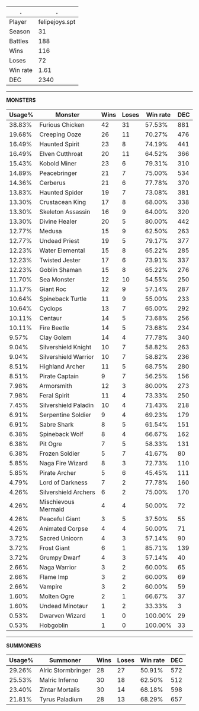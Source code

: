 .|.
|-|-
Player|felipejoys.spt
Season|31
Battles|188
Wins|116
Loses|72
Win rate|1.61
DEC|2340

---
**MONSTERS**

Usage%|Monster|Wins|Loses|Win rate|DEC|
-|-|-|-|-|-|
38.83%|Furious Chicken|42|31|57.53%|881|
19.68%|Creeping Ooze|26|11|70.27%|476|
16.49%|Haunted Spirit|23|8|74.19%|441|
16.49%|Elven Cutthroat|20|11|64.52%|366|
15.43%|Kobold Miner|23|6|79.31%|310|
14.89%|Peacebringer|21|7|75.00%|534|
14.36%|Cerberus|21|6|77.78%|370|
13.83%|Haunted Spider|19|7|73.08%|381|
13.30%|Crustacean King|17|8|68.00%|338|
13.30%|Skeleton Assassin|16|9|64.00%|320|
13.30%|Divine Healer|20|5|80.00%|442|
12.77%|Medusa|15|9|62.50%|263|
12.77%|Undead Priest|19|5|79.17%|377|
12.23%|Water Elemental|15|8|65.22%|285|
12.23%|Twisted Jester|17|6|73.91%|337|
12.23%|Goblin Shaman|15|8|65.22%|276|
11.70%|Sea Monster|12|10|54.55%|250|
11.17%|Giant Roc|12|9|57.14%|287|
10.64%|Spineback Turtle|11|9|55.00%|233|
10.64%|Cyclops|13|7|65.00%|292|
10.11%|Centaur|14|5|73.68%|256|
10.11%|Fire Beetle|14|5|73.68%|234|
9.57%|Clay Golem|14|4|77.78%|340|
9.04%|Silvershield Knight|10|7|58.82%|263|
9.04%|Silvershield Warrior|10|7|58.82%|236|
8.51%|Highland Archer|11|5|68.75%|280|
8.51%|Pirate Captain|9|7|56.25%|156|
7.98%|Armorsmith|12|3|80.00%|273|
7.98%|Feral Spirit|11|4|73.33%|250|
7.45%|Silvershield Paladin|10|4|71.43%|218|
6.91%|Serpentine Soldier|9|4|69.23%|179|
6.91%|Sabre Shark|8|5|61.54%|151|
6.38%|Spineback Wolf|8|4|66.67%|162|
6.38%|Pit Ogre|7|5|58.33%|131|
6.38%|Frozen Soldier|5|7|41.67%|80|
5.85%|Naga Fire Wizard|8|3|72.73%|110|
5.85%|Pirate Archer|5|6|45.45%|111|
4.79%|Lord of Darkness|7|2|77.78%|160|
4.26%|Silvershield Archers|6|2|75.00%|170|
4.26%|Mischievous Mermaid|4|4|50.00%|72|
4.26%|Peaceful Giant|3|5|37.50%|55|
4.26%|Animated Corpse|4|4|50.00%|71|
3.72%|Sacred Unicorn|4|3|57.14%|90|
3.72%|Frost Giant|6|1|85.71%|139|
3.72%|Grumpy Dwarf|4|3|57.14%|40|
2.66%|Naga Warrior|3|2|60.00%|65|
2.66%|Flame Imp|3|2|60.00%|69|
2.66%|Vampire|3|2|60.00%|59|
1.60%|Molten Ogre|2|1|66.67%|37|
1.60%|Undead Minotaur|1|2|33.33%|3|
0.53%|Dwarven Wizard|1|0|100.00%|29|
0.53%|Hobgoblin|1|0|100.00%|33|

---
**SUMMONERS**

Usage%|Summoner|Wins|Loses|Win rate|DEC|
-|-|-|-|-|-|
29.26%|Alric Stormbringer|28|27|50.91%|572|
25.53%|Malric Inferno|30|18|62.50%|512|
23.40%|Zintar Mortalis|30|14|68.18%|598|
21.81%|Tyrus Paladium|28|13|68.29%|657|
